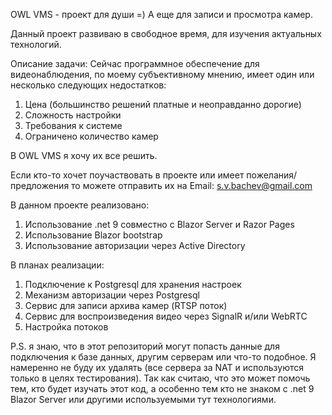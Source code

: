OWL VMS - проект для души =) А еще для записи и просмотра камер.

Данный проект развиваю в свободное время, для изучения актуальных технологий.

Описание задачи:
  Сейчас программное обеспечение для видеонаблюдения, по моему субъективному мнению, имеет один или несколько следующих недостатков:
  
  1) Цена (большинство решений платные и неоправданно дорогие)
  2) Сложность настройки
  3) Требования к системе
  4) Ограничено количество камер

В OWL VMS я хочу их все решить.

Если кто-то хочет поучаствовать в проекте или имеет пожелания/предложения
то можете отправить их на Email: s.v.bachev@gmail.com

В данном проекте реализовано:
1) Использование .net 9 совместно с Blazor Server и Razor Pages
2) Использование Blazor bootstrap
3) Использование авторизации через Active Directory

В планах реализации:
1) Подключение к Postgresql для хранения настроек
2) Механизм авторизации через Postgresql
3) Сервис для записи архива камер (RTSP поток)
4) Сервис для воспроизведения видео через SignalR и/или WebRTC
5) Настройка потоков

P.S. я знаю, что в этот репозиторий могут попасть данные для подключения к базе данных, другим серверам или что-то подобное. Я намеренно не буду их удалять (все сервера за NAT и используются только в целях тестирования). Так как считаю, что это может помочь тем, кто будет изучать этот код, а особенно тем кто не знаком с .net 9 Blazor Server или другими используемыми тут технологиями.

